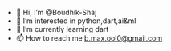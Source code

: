 - 👋 Hi, I’m @Boudhik-Shaj
- 👀 I’m interested in python,dart,ai&ml
- 🌱 I’m currently learning dart
- 📫 How to reach me b.max.ool0@gmail.com

<!---
Boudhik-Shaj/Boudhik-Shaj is a ✨ special ✨ repository because its `README.md` (this file) appears on your GitHub profile.
You can click the Preview link to take a look at your changes.
--->
